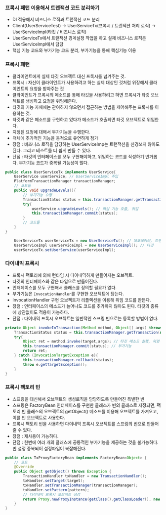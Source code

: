 
### 프록시 패턴 이용해서 트랜잭션 코드 분리하기

- DI 적용해서 비즈니스 로직과 트랜잭션 코드 분리
- Client(UserServiceTest) -> UserServiceTx(프록시 / 트랜잭션 처리 로직) -> UserServiceImpl(타킷 / 비즈니스 로직)
- UserServiceTx에서 트랜잭션 경계설정 작업을 하고 실제 비즈니스 로직은 UserServiceImpl에서 담당
- 핵심 기능 코드와 부가기능 코드 분리, 부가기능을 통해 핵심기능 이용

### 프록시 패턴

- 클라이언트에게 실제 타깃 오브젝트 대신 프록시를 넘겨주는 것.
- 프록시 : 자신이 클라이언트가 사용하려고 하는 실제 대상인 것처럼 위장해서 클라이언트의 요청을 받아주는 것
- 클라이언트가 프록시의 메소드를 통해 타깃을 사용하려고 하면 프록시가 타깃 오브젝트를 생성하고 요청을 위임해준다.
- 타깃의 기능 자체에는 관여하지 않으면서 접근하는 방법을 제어해주는 프록시를 이용하는 것.
- 타깃과 같은 메소드를 구현하고 있다가 메소드가 호출되면 타깃 오브젝트로 위임한다.
- 지정된 요청에 대해서 부가기능을 수행한다.
- 객체에 추가적인 기능을 동적으로 유연하게 첨가
- 장점 : 비즈니스 로직을 담당하는 UserServiceImp는 트랜잭션을 신경쓰지 않아도 된다. 그리고 테스트를 더 쉽게 만들 수 있다.
- 단점 : 타깃의 인터페이스를 모두 구현해야하고, 위임하는 코드를 작성하기 번거롭다. 부가기능 코드가 중복될 가능성이 많다.

``` java 
public class UserServiceTx implements UserService{
    UserService userService; // UserServiceImpl 주입
    PlatformTransactionManager transactionManager;
    // 코드들
    public void upgradeLevels(){
        // 부가기능 수행
        TransactionStatus status = this.transactionManager.getTransaction(new DefaultTransactionDefinition());
        try{
            userService.upgradeLevels(); // 핵심 기능 호출, 위임
            this.transactionManager.commit(status);
        }
        // 코드들
    }
}
```

``` java
    UserServiceTx userServiceTx = new UserServiceTx(); // 데코레이터, 트랜잭션 경계설정 기능 부여
    UserServiceImpl userServiceImpl = new UserServiceImpl(); // 타깃
    userServiceTx.setUserService(userServiceImpl); 
```

### 다이내믹 프록시

- 프록시 팩토리에 의해 런타임 시 다이내믹하게 만들어지는 오브젝트.
- 타깃의 인터페이스와 같은 타입으로 만들어진다. 
- 인터페이스를 모두 구현해서 클래스를 정의할 필요가 없다.
- 부가기능은 `InvocationHandler`를 구현한 오브젝트에 담는다.
- InvocationHandler 구현 오브젝트가 리플렉션을 이용해 위임 코드를 만든다.
- 장점 : 인터페이스의 메소드가 늘어나도 코드를 추가하지 않아도 된다. 타깃의 종류에 상관없이도 적용이 가능하다.
- 단점 : 다이내믹 프록시 오브젝트는 일반적인 스프링 빈으로는 등록할 방법이 없다.

```java
private Object invokeInTransaction(Method method, Object[] args) throws Throwable {
    TransactionStatus status = this.transactionManager.getTransaction(new DefaultTransactionDefinition());
    try{
        Object ret = method.invoke(target,args); // 타깃 메소드 실행, 위임
        this.transactionManager.commit(status); // 부가기능
        return ret;
    } catch (InvocationTargetException e){
        this.transactionManager.rollback(status);
        throw e.getTargetException();
    }
}
```

### 프록시 팩토리 빈

- 스프링을 대신해서 오브젝트의 생성로직을 담당하도록 만들어진 특별한 빈
- 스프링은 FactoryBean 인터페이스를 구현한 클래스가 빈의 클래스로 지정되면, 팩토리 빈 클래스의 오브젝트의 getObject() 메소드를 이용해 오브젝트를 가져오고, 이를 빈 오브젝트로 사용한다.
- 프록시 팩토리 빈을 사용하면 다이내믹 프록시 오브젝트를 스프링의 빈으로 만들어 줄 수 있다.
- 장점 : 재사용이 가능하다.
- 단점 : 한번에 여러 개의 클래스에 공통적인 부가기능을 제공하는 것을 불가능하다. 빈 설정 중복되어 설정파일이 복잡해진다.

``` java
public class TxProxyFactoryBean implements FactoryBean<Object> {
    // 코드
    @Override
    public Object getObject() throws Exception {
        TransactionHandler txHandler = new TransactionHandler();
        txHandler.setTarget(target);
        txHandler.setTransactionManager(transactionManager);
        txHandler.setPattern(pattern);
        // 다이내믹 프록시 오브젝트 생성
        return Proxy.newProxyInstance(getClass().getClassLoader(), new Class[] { serviceInterface }, txHandler);
    }
}
```
